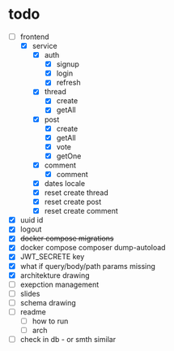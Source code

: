 # todo

- [ ] frontend
  - [x] service
    - [x] auth
      - [x] signup
      - [x] login
      - [x] refresh
    - [x] thread
      - [x] create
      - [x] getAll
    - [x] post
      - [x] create
      - [x] getAll
      - [x] vote
      - [x] getOne
    - [x] comment
      - [x] comment
    - [x] dates locale
    - [x] reset create thread
    - [x] reset create post
    - [x] reset create comment
- [x] uuid id 
- [x] logout
- [x] ~~docker compose migrations~~
- [x] docker compose composer dump-autoload
- [x] JWT_SECRETE key
- [x] what if query/body/path params missing
- [x] architekture drawing
- [ ] exepction management
- [ ] slides
- [ ] schema drawing
- [ ] readme
  - [ ] how to run
  - [ ] arch
- [ ] check in db - or smth similar
